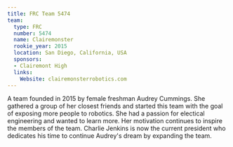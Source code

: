 ```yaml
---
title: FRC Team 5474
team:
  type: FRC
  number: 5474
  name: Clairemonster
  rookie_year: 2015
  location: San Diego, California, USA
  sponsors:
  - Clairemont High
  links:
    Website: clairemonsterrobotics.com
---
```


A team founded in 2015 by female freshman Audrey Cummings. She gathered a group of her closest friends and started this team with the goal of exposing more people to robotics. She had a passion for electical engineering and wanted to learn more. Her motivation continues to inspire the members of the team. Charlie Jenkins is now the current president who dedicates his time to continue Audrey's dream by expanding the team.

